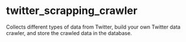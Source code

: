 # twitter_scrapping_crawler
Collects different types of data from Twitter, build your own Twitter data crawler, and store the crawled data in the database.
